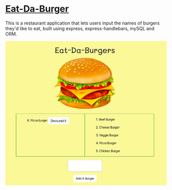 # [Eat-Da-Burger](https://gentle-garden-32674.herokuapp.com/)

This is a restaurant application that lets users input the names of burgers they'd like to eat, built using express, express-handlebars, mySQL and ORM.


![Home Page](./public/assets/img/hp.png)
